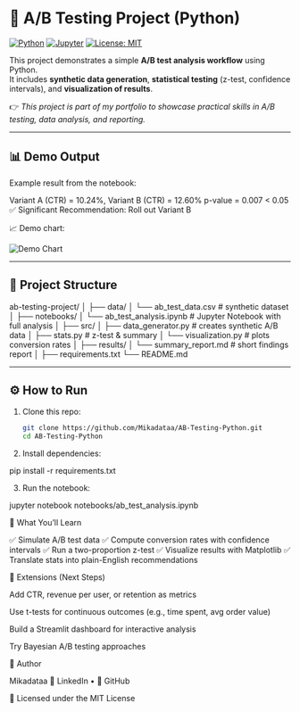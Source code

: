 # 🎯 A/B Testing Project (Python)

[![Python](https://img.shields.io/badge/Python-3.9-blue.svg)]()
[![Jupyter](https://img.shields.io/badge/Jupyter-Notebook-orange.svg)]()
[![License: MIT](https://img.shields.io/badge/License-MIT-green.svg)](LICENSE)

This project demonstrates a simple **A/B test analysis workflow** using Python.  
It includes **synthetic data generation**, **statistical testing** (z-test, confidence intervals), and **visualization of results**.  

👉 _This project is part of my portfolio to showcase practical skills in A/B testing, data analysis, and reporting._  

---

## 📊 Demo Output
Example result from the notebook:

Variant A (CTR) = 10.24%, Variant B (CTR) = 12.60%
p-value = 0.007 < 0.05 ✅ Significant
Recommendation: Roll out Variant B


📈 Demo chart:

![Demo Chart](images/demo_chart.png)

---

## 📂 Project Structure


ab-testing-project/
│
├── data/
│ └── ab_test_data.csv # synthetic dataset
│
├── notebooks/
│ └── ab_test_analysis.ipynb # Jupyter Notebook with full analysis
│
├── src/
│ ├── data_generator.py # creates synthetic A/B data
│ ├── stats.py # z-test & summary
│ └── visualization.py # plots conversion rates
│
├── results/
│ └── summary_report.md # short findings report
│
├── requirements.txt
└── README.md


---

## ⚙️ How to Run

1. Clone this repo:
   ```bash
   git clone https://github.com/Mikadataa/AB-Testing-Python.git
   cd AB-Testing-Python

2. Install dependencies:

pip install -r requirements.txt


3. Run the notebook:

jupyter notebook notebooks/ab_test_analysis.ipynb

📘 What You’ll Learn

✅ Simulate A/B test data
✅ Compute conversion rates with confidence intervals
✅ Run a two-proportion z-test
✅ Visualize results with Matplotlib
✅ Translate stats into plain-English recommendations

🔮 Extensions (Next Steps)

Add CTR, revenue per user, or retention as metrics

Use t-tests for continuous outcomes (e.g., time spent, avg order value)

Build a Streamlit dashboard for interactive analysis

Try Bayesian A/B testing approaches

👤 Author

Mikadataa
💼 LinkedIn
 • 🐙 GitHub

📜 Licensed under the MIT License

